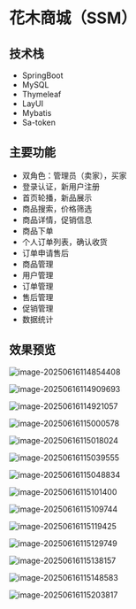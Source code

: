 # 花木商城（SSM）

<MyGlobalComponent />

## 技术栈

- SpringBoot
- MySQL
- Thymeleaf
- LayUI
- Mybatis
- Sa-token

## 主要功能

- 双角色：管理员（卖家），买家
- 登录认证，新用户注册
- 首页轮播，新品展示
- 商品搜索，价格筛选
- 商品详情，促销信息
- 商品下单
- 个人订单列表，确认收货
- 订单申请售后
- 商品管理
- 用户管理
- 订单管理
- 售后管理
- 促销管理
- 数据统计

<PaymentButton :productId="231" />

## 效果预览

![image-20250616114854408](http://cdn.qiniu.liyansheng.top/img/image-20250616114854408.png)

![image-20250616114909693](http://cdn.qiniu.liyansheng.top/img/image-20250616114909693.png)

![image-20250616114921057](http://cdn.qiniu.liyansheng.top/img/image-20250616114921057.png)

![image-20250616115000578](http://cdn.qiniu.liyansheng.top/img/image-20250616115000578.png)

![image-20250616115018024](http://cdn.qiniu.liyansheng.top/img/image-20250616115018024.png)

![image-20250616115039555](http://cdn.qiniu.liyansheng.top/img/image-20250616115039555.png)

![image-20250616115048834](http://cdn.qiniu.liyansheng.top/img/image-20250616115048834.png)

![image-20250616115101400](http://cdn.qiniu.liyansheng.top/img/image-20250616115101400.png)

![image-20250616115109744](http://cdn.qiniu.liyansheng.top/img/image-20250616115109744.png)

![image-20250616115119425](http://cdn.qiniu.liyansheng.top/img/image-20250616115119425.png)

![image-20250616115129749](http://cdn.qiniu.liyansheng.top/img/image-20250616115129749.png)

![image-20250616115138157](http://cdn.qiniu.liyansheng.top/img/image-20250616115138157.png)

![image-20250616115148583](http://cdn.qiniu.liyansheng.top/img/image-20250616115148583.png)

![image-20250616115203817](http://cdn.qiniu.liyansheng.top/img/image-20250616115203817.png)